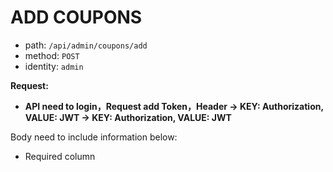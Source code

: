 # ADD COUPONS

- path: `/api/admin/coupons/add`
- method: `POST`
- identity: `admin`

**Request:**

- **API need to login，Request add Token，Header -> KEY: Authorization, VALUE: JWT -> KEY: Authorization, VALUE: JWT**

Body need to include information below:

- Required column
